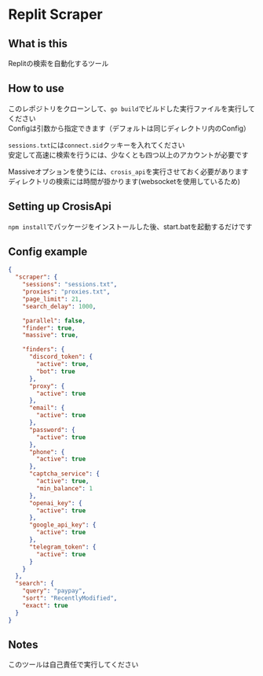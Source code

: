 # Replit Scraper
## What is this
Replitの検索を自動化するツール

## How to use
このレポジトリをクローンして、`go build`でビルドした実行ファイルを実行してください  
Configは引数から指定できます（デフォルトは同じディレクトリ内のConfig） 

`sessions.txt`には`connect.sid`クッキーを入れてください  
安定して高速に検索を行うには、少なくとも四つ以上のアカウントが必要です

Massiveオプションを使うには、`crosis_api`を実行させておく必要があります  
ディレクトリの検索には時間が掛かります(websocketを使用しているため)

## Setting up CrosisApi
`npm install`でパッケージをインストールした後、start.batを起動するだけです

## Config example
```json
{
  "scraper": {
    "sessions": "sessions.txt",
    "proxies": "proxies.txt",
    "page_limit": 21,
    "search_delay": 1000,

    "parallel": false,
    "finder": true,
    "massive": true,

    "finders": {
      "discord_token": {
        "active": true,
        "bot": true
      },
      "proxy": {
        "active": true
      },
      "email": {
        "active": true
      },
      "password": {
        "active": true
      },
      "phone": {
        "active": true
      },
      "captcha_service": {
        "active": true,
        "min_balance": 1
      },
      "openai_key": {
        "active": true
      },
      "google_api_key": {
        "active": true
      },
      "telegram_token": {
        "active": true
      }
    }
  },
  "search": {
    "query": "paypay",
    "sort": "RecentlyModified",
    "exact": true
  }
}
```

## Notes
このツールは自己責任で実行してください